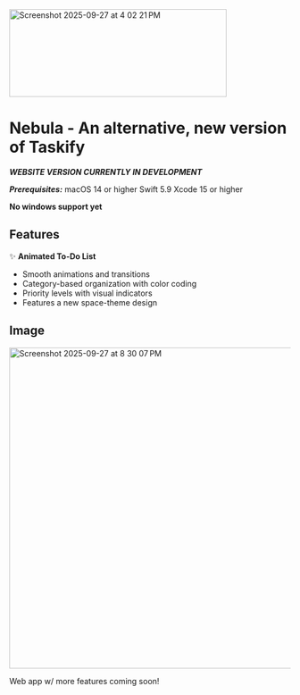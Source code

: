 
<img width="389" height="157" alt="Screenshot 2025-09-27 at 4 02 21 PM" src="https://github.com/user-attachments/assets/5fe8e3da-48ca-4ffa-ab50-0a70ec062d83" />

# Nebula - An alternative, new version of Taskify

***WEBSITE VERSION CURRENTLY IN DEVELOPMENT***


***Prerequisites:***
macOS 14 or higher
Swift 5.9
Xcode 15 or higher

**No windows support yet**

## Features

✨ **Animated To-Do List**
- Smooth animations and transitions
- Category-based organization with color coding
- Priority levels with visual indicators
- Features a new space-theme design

## Image
<img width="1193" height="575" alt="Screenshot 2025-09-27 at 8 30 07 PM" src="https://github.com/user-attachments/assets/d488be9d-9dd2-4616-8841-33969a2616fe" />

Web app w/ more features coming soon!
